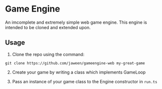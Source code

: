 # Game Engine
An imcomplete and extremely simple web game engine.
This engine is intended to be cloned and extended upon.

## Usage

1. Clone the repo using the command:

  `git clone https://github.com/jaween/gameengine-web my-great-game`

2. Create your game by writing a class which implements GameLoop

3. Pass an instance of your game class to the Engine constructor in `run.ts`
